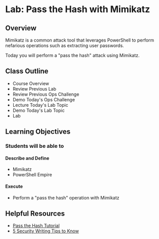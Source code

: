 # Lab: Pass the Hash with Mimikatz

## Overview

Mimikatz is a common attack tool that leverages PowerShell to perform nefarious operations such as extracting user passwords.

Today you will perform a "pass the hash" attack using Mimikatz.

## Class Outline

- Course Overview
- Review Previous Lab
- Review Previous Ops Challenge
- Demo Today's Ops Challenge
- Lecture Today's Lab Topic
- Demo Today's Lab Topic
- Lab

## Learning Objectives

### Students will be able to

#### Describe and Define

- Mimikatz
- PowerShell Empire

#### Execute

- Perform a "pass the hash" operation with Mimikatz

## Helpful Resources

- [Pass the Hash Tutorial](https://cqureacademy.com/blog/identity-theft-protection/pass-hash-attack-tutorial)
- [5 Security Writing Tips to Know](https://www.articlecity.com/blog/what-is-content-writing-for-a-security-company-5-security-writing-tips-to-know/)
